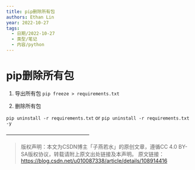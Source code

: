 ```yaml
---
title: pip删除所有包
authors: Ethan Lin
year: 2022-10-27 
tags:
  - 日期/2022-10-27 
  - 类型/笔记 
  - 内容/python 
---
```



# pip删除所有包







1. 导出所有包
`pip freeze > requirements.txt`

2. 删除所有包

`pip uninstall -r requirements.txt`
or
`pip uninstall -r requirements.txt -y`

————————————————
> 版权声明：本文为CSDN博主「子燕若水」的原创文章，遵循CC 4.0 BY-SA版权协议，转载请附上原文出处链接及本声明。
> 原文链接：https://blog.csdn.net/u010087338/article/details/108914416


